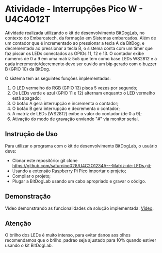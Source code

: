 # Atividade - Interrupções Pico W - U4C4O12T

Atividade realizada utilizando o kit de desenvolvimento BitDogLab, no contexto do Embarcatech, da formação em Sistemas embarcados. 
Além de um contador que é incrementado ao pressionar a tecla A da BitDog, e decrementado ao pressionar a tecla B, o sistema conta com um timer que faz piscar os LEDs
conectados as GPIOs 11, 12 e 13. O contador exibe números de 0 a 9 em uma matriz 5x5 que tem como base LEDs WS2812 e a cada incremento/decremento deve ser ouvido um bip
gerado com o buzzer B (GPIO 10) da BitDog.

O sistema tem as seguintes funções implementadas:

1) O LED vermelho do RGB (GPIO 13) pisca 5 vezes por segundo;
2) Os LEDs verde e azul (GPIO 11 e 12) alternam enquanto o LED vermelho está apagado;
3) O botão A gera interrupção e incrementa o contador;
4) O botão B gera interrupção e decrementa o contador;
5) A matriz de LEDs (WS2812) exibe o valor do contador (de 0 a 9);
6) Ativação do modo de gravação enviando "#" via monitor serial.

## Instrução de Uso

Para utilizar o programa com o kit de desenvolvimento BitDogLab, o usuário deve:

- Clonar este repositório: git clone https://github.com/saturnino028/U4C2O1234A---Matriz-de-LEDs.git;
- Usando a extensão Raspberry Pi Pico importar o projeto;
- Compilar o projeto;
- Plugar a BitDogLab usando um cabo apropriado e gravar o código.

## Demonstração

Vídeo demonstrando as funcionalidades da solução implementada: [Vídeo](https://youtu.be/Ep0sseX6uZc).

## Atenção

O brilho dos LEDs é muito intenso, para evitar danos aos olhos recomendamos que o brilho_padrao seja ajustado para 10% quando estiver usando o kit BitDogLab.
